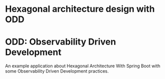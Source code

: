 # Hexagonal architecture design with ODD 
# ODD: Observability Driven Development

An example application about Hexagonal Architecture With Spring Boot with some Observability Driven Development practices.
